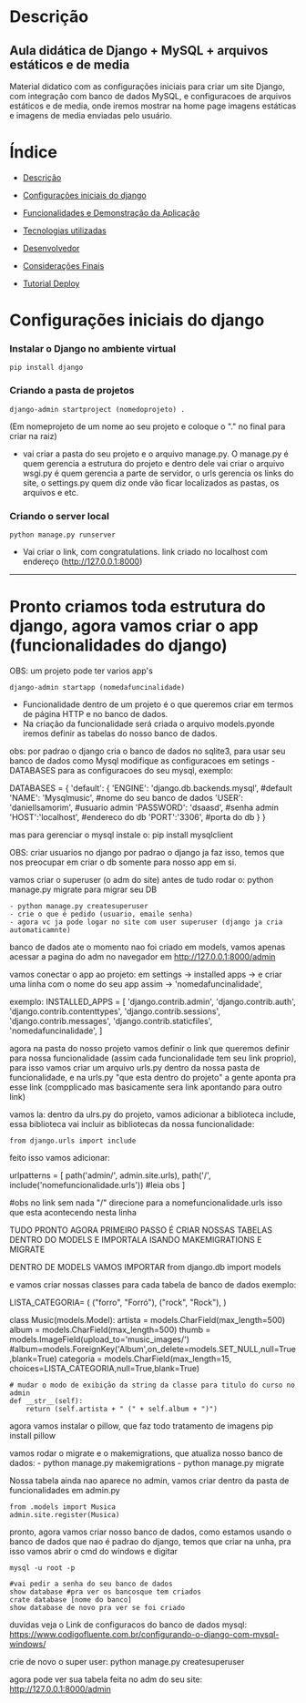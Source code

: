 # Descrição

## Aula didática de Django + MySQL + arquivos estáticos e de media
Material didatico com as configurações iniciais para criar um site Django, com integração com banco de dados MySQL, e configuracoes de arquivos estáticos e de media, onde iremos mostrar na home page imagens estáticas e imagens de media enviadas pelo usuário.

# Índice

* [Descrição](#descrição)
* [Configurações iniciais do django](#configurações-iniciais-do-django)

* [Funcionalidades e Demonstração da Aplicação](#funcionalidades-e-demonstração-da-aplicação)
* [Tecnologias utilizadas](#tecnologias-utilizadas)
* [Desenvolvedor](#desenvolvedor)
* [Considerações Finais](#considerações-finais)
* [Tutorial Deploy](#tutorial-deploy)

# Configurações iniciais do django

### Instalar o Django no ambiente virtual
    pip install django
    
### Criando a pasta de projetos
    django-admin startproject (nomedoprojeto) . 
    
(Em nomeprojeto de um nome ao seu projeto e coloque o "." no final para criar na raiz)
- vai criar a pasta do seu projeto e o arquivo manage.py. O manage.py é quem gerencia a estrutura do projeto e dentro dele vai criar o arquivo wsgi.py é quem gerencia a parte de servidor, o urls gerencia os links do site, o settings.py quem diz onde vão ficar localizados as pastas, os arquivos e etc.

### Criando o server local
    python manage.py runserver
- Vai criar o link, com congratulations. link criado no localhost com endereço (http://127.0.0.1:8000)


<hr>


# Pronto criamos toda estrutura do django, agora vamos criar o app (funcionalidades do django) 
OBS: um projeto pode ter varios app's

    django-admin startapp (nomedafuncinalidade)
    
- Funcionalidade dentro de um projeto é o que queremos criar em termos de página HTTP e no banco de dados.
- Na criação da funcionalidade será criada o arquivo models.pyonde iremos definir as tabelas do nosso banco de dados.





obs: por padrao o django cria o banco de dados no sqlite3, para usar seu banco de dados como Mysql modifique as configuracoes em setings - DATABASES para as configuracoes do seu mysql, exemplo:

DATABASES = {
    'default': {
        'ENGINE': 'django.db.backends.mysql', #default
        'NAME': 'Mysqlmusic', #nome do seu banco de dados
        'USER': 'daniellsamorim', #usuario admin
        'PASSWORD': 'dsaasd', #senha admin
        'HOST':'localhost', #endereco do db
        'PORT':'3306', #porta do db
    }
}

mas para gerenciar o mysql instale o:
	pip install mysqlclient 

OBS: criar usuarios no django por padrao o django ja faz isso, temos que nos preocupar em criar o db somente para nosso app em si.




vamos criar o superuser (o adm do site)
antes de tudo rodar o: python manage.py migrate para migrar seu DB
	
    - python manage.py createsuperuser
    - crie o que é pedido (usuario, emaile senha)
    - agora vc ja pode logar no site com user superuser (django ja cria automaticamnte)
banco de dados ate o momento nao foi criado em models, vamos apenas acessar a pagina do adm no navegador em http://127.0.0.1:8000/admin


vamos conectar o app ao projeto: 
em settings ->  installed apps -> e criar uma linha com o nome do seu app assim -> 'nomedafuncinalidade',

exemplo:
INSTALLED_APPS = [
    'django.contrib.admin',
    'django.contrib.auth',
    'django.contrib.contenttypes',
    'django.contrib.sessions',
    'django.contrib.messages',
    'django.contrib.staticfiles',
    'nomedafuncinalidade',
]




agora na pasta do nosso projeto vamos definir o link que queremos definir para nossa funcionalidade (assim cada funcionalidade tem seu link proprio), para isso vamos criar um arquivo urls.py dentro da nossa pasta de funcionalidade, e na urls.py "que esta dentro do projeto" a gente aponta pra esse link (compplicado mas basicamente sera link apontando para outro link)

vamos la:
dentro da ulrs.py do projeto, vamos adicionar a biblioteca include, essa biblioteca vai incluir as bibliotecas da nossa funcionalidade:

	from django.urls import include 

feito isso vamos adicionar:

urlpatterns = [
    path('admin/', admin.site.urls),
    path('/', include('nomefuncionalidade.urls')) #leia obs
]


#obs no link sem nada "/" direcione para a nomefuncionalidade.urls isso que esta acontecendo nesta linha


TUDO PRONTO AGORA PRIMEIRO PASSO É CRIAR NOSSAS TABELAS DENTRO DO MODELS
E IMPORTALA ISANDO MAKEMIGRATIONS E MIGRATE


DENTRO DE MODELS VAMOS IMPORTAR 
	 from django.db import models


e vamos criar nossas classes para cada tabela de banco de dados
exemplo:

LISTA_CATEGORIA= (
    ("forro", "Forró"),
    ("rock", "Rock"),
)

class Music(models.Model):
    artista = models.CharField(max_length=500)
    album = models.CharField(max_length=500)
    thumb = models.ImageField(upload_to='music_images/')
    #album=models.ForeignKey('Album',on_delete=models.SET_NULL,null=True,blank=True)
    categoria = models.CharField(max_length=15, choices=LISTA_CATEGORIA,null=True,blank=True)


    # mudar o modo de exibição da string da classe para titulo do curso no admin
    def __str__(self):
        return (self.artista + " (" + self.album + ")")





agora vamos instalar o pillow, que faz todo tratamento de imagens
	pip install pillow



vamos rodar o migrate e o makemigrations, que atualiza nosso banco de dados:
	- python manage.py makemigrations
    - python manage.py migrate


Nossa tabela ainda nao aparece no admin, vamos criar dentro da pasta de funcionalidades em admin.py 

	from .models import Musica
	admin.site.register(Musica)


pronto, agora vamos criar nosso banco de dados, como estamos usando o banco de dados que nao é padrao do django, temos que criar na unha, pra isso vamos abrir o cmd do windows e digitar

	mysql -u root -p

	#vai pedir a senha do seu banco de dados
	show database #pra ver os bancosque tem criados
	crate database [nome do banco]
	show database de novo pra ver se foi criado

	
duvidas veja o Link de configuracos do banco de dados mysql:	
https://www.codigofluente.com.br/configurando-o-django-com-mysql-windows/

crie de novo o super user:
	python manage.py createsuperuser

agora pode ver sua tabela feita no adm do seu site:
	http://127.0.0.1:8000/admin




